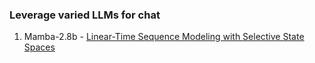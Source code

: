 ### Leverage varied LLMs for chat 

1. Mamba-2.8b - [Linear-Time Sequence Modeling with Selective State Spaces](https://arxiv.org/pdf/2312.00752.pdf)
